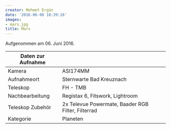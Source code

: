 ```yaml
---
creator: Mehmet Ergün
date: '2016-06-08 18:39:16'
images:
- mars.jpg
title: Mars
---
```

Aufgenommen am 06. Juni 2016.

| Daten zur Aufnahme | |
| - | - |
| Kamera | ASI174MM |
| Aufnahmeort | Sternwarte Bad Kreuznach |
| Teleskop | FH - TMB | 203/1800 | f/8,9 |
| Nachbearbeitung | Registax 6, Fitswork, Lightroom |
| Teleskop Zubehör | 2x Televue Powermate, Baader RGB Filter, Filterrad |
| Kategorie | Planeten |
